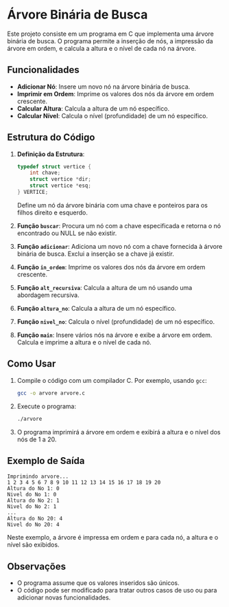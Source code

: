 # Árvore Binária de Busca

Este projeto consiste em um programa em C que implementa uma árvore binária de busca. O programa permite a inserção de nós, a impressão da árvore em ordem, e calcula a altura e o nível de cada nó na árvore.

## Funcionalidades

- **Adicionar Nó**: Insere um novo nó na árvore binária de busca.
- **Imprimir em Ordem**: Imprime os valores dos nós da árvore em ordem crescente.
- **Calcular Altura**: Calcula a altura de um nó específico.
- **Calcular Nível**: Calcula o nível (profundidade) de um nó específico.

## Estrutura do Código

1. **Definição da Estrutura**:
   ```c
   typedef struct vertice {
       int chave;
       struct vertice *dir;
       struct vertice *esq;
   } VERTICE;
   ```
   Define um nó da árvore binária com uma chave e ponteiros para os filhos direito e esquerdo.

2. **Função `buscar`**:
   Procura um nó com a chave especificada e retorna o nó encontrado ou NULL se não existir.

3. **Função `adicionar`**:
   Adiciona um novo nó com a chave fornecida à árvore binária de busca. Exclui a inserção se a chave já existir.

4. **Função `in_ordem`**:
   Imprime os valores dos nós da árvore em ordem crescente.

5. **Função `alt_recursiva`**:
   Calcula a altura de um nó usando uma abordagem recursiva.

6. **Função `altura_no`**:
   Calcula a altura de um nó específico.

7. **Função `nivel_no`**:
   Calcula o nível (profundidade) de um nó específico.

8. **Função `main`**:
   Insere vários nós na árvore e exibe a árvore em ordem. Calcula e imprime a altura e o nível de cada nó.

## Como Usar

1. Compile o código com um compilador C. Por exemplo, usando `gcc`:
   ```sh
   gcc -o arvore arvore.c
   ```

2. Execute o programa:
   ```sh
   ./arvore
   ```

3. O programa imprimirá a árvore em ordem e exibirá a altura e o nível dos nós de 1 a 20.

## Exemplo de Saída

```
Imprimindo arvore...
1 2 3 4 5 6 7 8 9 10 11 12 13 14 15 16 17 18 19 20 
Altura do No 1: 0
Nivel do No 1: 0
Altura do No 2: 1
Nivel do No 2: 1
...
Altura do No 20: 4
Nivel do No 20: 4
```

Neste exemplo, a árvore é impressa em ordem e para cada nó, a altura e o nível são exibidos.

## Observações

- O programa assume que os valores inseridos são únicos.
- O código pode ser modificado para tratar outros casos de uso ou para adicionar novas funcionalidades.
